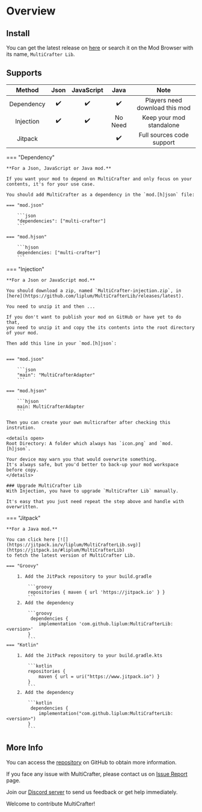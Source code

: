 # Overview

## Install

You can get the latest release on [here](https://github.com/liplum/MultiCrafterLib/releases/latest)
or search it on the Mod Browser with its name, `MultiCrafter Lib`.

## Supports

|   Method   | Json | JavaScript |  Java   |              Note              |
|:----------:|:----:|:----------:|:-------:|:------------------------------:|
| Dependency |  ✔️  |     ✔️     |   ✔️    | Players need download this mod |
| Injection  |  ✔️  |     ✔️     | No Need |    Keep your mod standalone    |
|  Jitpack   |      |            |   ✔️    |   Full sources code support    |

=== "Dependency"

    **For a Json, JavaScript or Java mod.**

    If you want your mod to depend on MultiCrafter and only focus on your contents, it's for your use case.
    
    You should add MultiCrafter as a dependency in the `mod.[h]json` file:
    
    === "mod.json"
    
        ```json
        "dependencies": ["multi-crafter"]
        ```
    
    === "mod.hjson"
    
        ```hjson
        dependencies: ["multi-crafter"]
        ```

=== "Injection"

    **For a Json or JavaScript mod.**

    You should download a zip, named `MultiCrafter-injection.zip`, in [here](https://github.com/liplum/MultiCrafterLib/releases/latest).

    You need to unzip it and then ...
    
    If you don't want to publish your mod on GitHub or have yet to do that,
    you need to unzip it and copy the its contents into the root directory of your mod.
    
    Then add this line in your `mod.[h]json`:
    

    === "mod.json"
    
        ```json
        "main": "MultiCrafterAdapter"
        ```
    
    === "mod.hjson"
    
        ```hjson
        main: MultiCrafterAdapter
        ```
    
    Then you can create your own multicrafter after checking this instrution.    
    
    <details open>
    Root Directory: A folder which always has `icon.png` and `mod.[h]json`.

    Your device may warn you that would overwrite something.
    It's always safe, but you'd better to back-up your mod workspace before copy.
    </details>

    ### Upgrade MultiCrafter Lib
    With Injection, you have to upgrade `MultiCrafter Lib` manually.

    It's easy that you just need repeat the step above and handle with overwritten.

=== "Jitpack"

    **For a Java mod.**

    You can click here [![](https://jitpack.io/v/liplum/MultiCrafterLib.svg)](https://jitpack.io/#liplum/MultiCrafterLib)
    to fetch the latest version of MultiCrafter Lib.
    
    === "Groovy"
    
        1. Add the JitPack repository to your build.gradle
        
            ```groovy
            repositories { maven { url 'https://jitpack.io' } }
            ``` 
        2. Add the dependency
        
            ```groovy
             dependencies {
                implementation 'com.github.liplum:MultiCrafterLib:<version>'
            }
            ```
    === "Kotlin"

        1. Add the JitPack repository to your build.gradle.kts
        
            ```kotlin
            repositories {
                maven { url = uri("https://www.jitpack.io") }
            }
            ``` 
        2. Add the dependency
        
            ```kotlin
             dependencies {
                implementation("com.github.liplum:MultiCrafterLib:<version>")
            }
            ```
## More Info

You can access the [repository](https://github.com/liplum/MultiCrafterLib) on GitHub to obtain more information.

If you face any issue with MultiCrafter, please contact us
on [Issue Report](https://github.com/liplum/MultiCrafterLib/issues) page.

Join our [Discord server](https://discord.gg/PDwyxM3waw) to send us feedback or get help immediately.

Welcome to contribute MultiCrafter!
